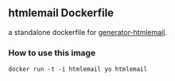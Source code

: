 ## htmlemail Dockerfile

a standalone dockerfile for [generator-htmlemail](https://github.com/jahvi/generator-htmlemail).

### How to use this image

```
docker run -t -i htmlemail yo htmlemail
```

